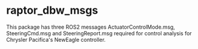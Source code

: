 # raptor_dbw_msgs

This package has three ROS2 messages ActuatorControlMode.msg, SteeringCmd.msg and SteeringReport.msg required for control analysis for Chrysler Pacifica's NewEagle controller.
